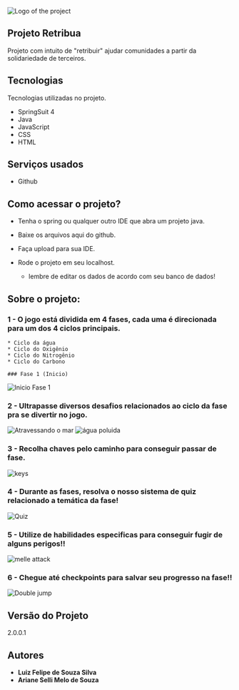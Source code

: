 ![Logo of the project](https://github.com/iLuix-Felipe/ProjetoRetribua/blob/main/public/logobranca.png)


## Projeto Retribua

Projeto com intuito de "retribuir" ajudar comunidades a partir da solidariedade de terceiros.


## Tecnologias

Tecnologias utilizadas no projeto.

* SpringSuit 4
* Java
* JavaScript
* CSS
* HTML

## Serviços usados

* Github

## Como acessar o projeto?

* Tenha o spring ou qualquer outro IDE que abra um projeto java.
 
* Baixe os arquivos aqui do github.
  
* Faça upload para sua IDE.
  
* Rode o projeto em seu localhost.
  - lembre de editar os dados de acordo com seu banco de dados!

## Sobre o projeto:

### 1 - O jogo está dividida em 4 fases, cada uma é direcionada para um dos 4 ciclos principais.

    * Ciclo da água
    * Ciclo do Oxigênio
    * Ciclo do Nitrogênio
    * Ciclo do Carbono
    
    ### Fase 1 (Inicio)
    

![Inicio Fase 1](https://github.com/iLuix-Felipe/BiocycleAdventure/blob/main/public/post1.png)

### 2 - Ultrapasse diversos desafios relacionados ao ciclo da fase pra se divertir no jogo.


![Atravessando o mar](https://github.com/iLuix-Felipe/BiocycleAdventure/blob/main/public/post2.png)
![água poluida](https://github.com/iLuix-Felipe/BiocycleAdventure/blob/main/public/post5.png)

### 3 - Recolha chaves pelo caminho para conseguir passar de fase.


![keys](https://github.com/iLuix-Felipe/BiocycleAdventure/blob/main/public/post4.png)

### 4 - Durante as fases, resolva o nosso sistema de quiz relacionado a temática da fase!


![Quiz](https://github.com/iLuix-Felipe/BiocycleAdventure/blob/main/public/post3.png)

### 5 - Utilize de habilidades especificas para conseguir fugir de alguns perigos!!


![melle attack](https://github.com/iLuix-Felipe/BiocycleAdventure/blob/main/public/post6.png)

### 6 - Chegue até checkpoints para salvar seu progresso na fase!!


![Double jump](https://github.com/iLuix-Felipe/BiocycleAdventure/blob/main/public/post7.png)



  ## Versão do Projeto

  2.0.0.1


  ## Autores

  * **Luiz Felipe de Souza Silva** 
  * **Ariane Selli Melo de Souza**
